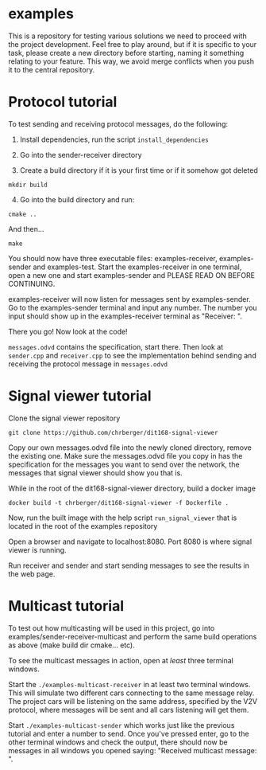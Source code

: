 # examples

This is a repository for testing various solutions we need to proceed with the project development. Feel free to play around, but if it is specific to your task, please create a new directory before starting, naming it something relating to your feature. This way, we avoid merge conflicts when you push it to the central repository.

# Protocol tutorial

To test sending and receiving protocol messages, do the following:

1. Install dependencies, run the script ```install_dependencies```

2. Go into the sender-receiver directory

3. Create a build directory if it is your first time or if it somehow got deleted

```mkdir build```

4. Go into the build directory and run:

```cmake ..```

And then...

```make```

You should now have three executable files: examples-receiver, examples-sender and examples-test. Start the examples-receiver in one terminal, open a new one and start examples-sender and PLEASE READ ON BEFORE CONTINUING.

examples-receiver will now listen for messages sent by examples-sender. Go to the examples-sender terminal and input any number. The number you input should show up in the examples-receiver terminal as "Receiver: <your number>".
  
There you go! Now look at the code!

```messages.odvd``` contains the specification, start there. Then look at ```sender.cpp``` and ```receiver.cpp``` to see the implementation behind sending and receiving the protocol message in ```messages.odvd```

# Signal viewer tutorial

Clone the signal viewer repository

```git clone https://github.com/chrberger/dit168-signal-viewer```

Copy our own messages.odvd file into the newly cloned directory, remove the existing one. Make sure the messages.odvd file you copy in has the specification for the messages you want to send over the network, the messages that signal viewer should show you that is.

While in the root of the dit168-signal-viewer directory, build a docker image

```docker build -t chrberger/dit168-signal-viewer -f Dockerfile .```

Now, run the built image with the help script ```run_signal_viewer``` that is located in the root of the examples repository

Open a browser and navigate to localhost:8080. Port 8080 is where signal viewer is running.

Run receiver and sender and start sending messages to see the results in the web page.


# Multicast tutorial

To test out how multicasting will be used in this project, go into examples/sender-receiver-multicast and perform the same build operations as above (make build dir cmake... etc).

To see the multicast messages in action, open at *least* three terminal windows.

Start the ```./examples-multicast-receiver``` in at least two terminal windows. This will simulate two different cars connecting to the same message relay. The project cars will be listening on the same address, specified by the V2V protocol, where messages will be sent and all cars listening will get them.

Start ```./examples-multicast-sender``` which works just like the previous tutorial and enter a number to send. Once you've pressed enter, go to the other terminal windows and check the output, there should now be messages in all windows you opened saying: "Received multicast message: <the number you entered>".

